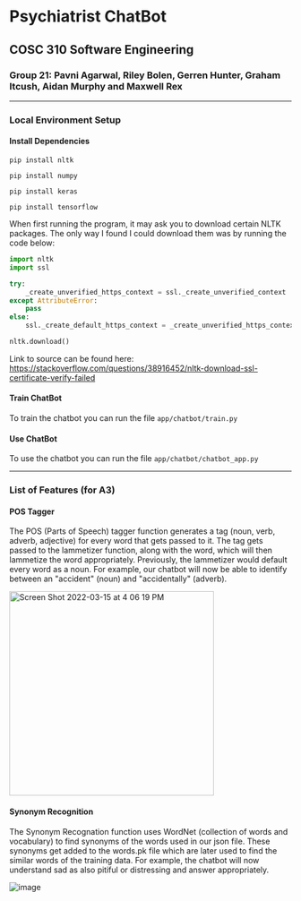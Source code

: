# Psychiatrist ChatBot
## COSC 310 Software Engineering
### Group 21: Pavni Agarwal, Riley Bolen, Gerren Hunter, Graham Itcush, Aidan Murphy and Maxwell Rex

------

### Local Environment Setup

#### Install Dependencies

`pip install nltk`

`pip install numpy`

`pip install keras`

`pip install tensorflow`

When first running the program, it may ask you to download certain NLTK packages. The only way I found I could download them was by running the code below:

```python
import nltk
import ssl

try:
    _create_unverified_https_context = ssl._create_unverified_context
except AttributeError:
    pass
else:
    ssl._create_default_https_context = _create_unverified_https_context

nltk.download()
```

Link to source can be found here: https://stackoverflow.com/questions/38916452/nltk-download-ssl-certificate-verify-failed


#### Train ChatBot

To train the chatbot you can run the file `app/chatbot/train.py`

#### Use ChatBot

To use the chatbot you can run the file `app/chatbot/chatbot_app.py`

------

### List of Features (for A3) 

#### POS Tagger

The POS (Parts of Speech) tagger function generates a tag (noun, verb, adverb, adjective) for every word that gets passed to it. The tag gets passed to the lammetizer function, along with the word, which will then lammetize the word appropriately. Previously, the lammetizer would default every word as a noun. For example, our chatbot will now be able to identify between an "accident" (noun) and "accidentally" (adverb). 

<img width="365" alt="Screen Shot 2022-03-15 at 4 06 19 PM" src="https://user-images.githubusercontent.com/97714788/158486817-fb65ef40-5d77-4530-8a58-9cf0604befb8.png">

#### Synonym Recognition

The Synonym Recognation function uses WordNet (collection of words and vocabulary) to find synonyms of the words used in our json file. These synonyms get added to the words.pk file which are later used to find the similar words of the training data. For example, the chatbot will now understand sad as also pitiful or distressing and answer appropriately.

![image](https://user-images.githubusercontent.com/46100533/158677206-b6bb4dce-7638-4cb4-9514-0d518890d836.png)





